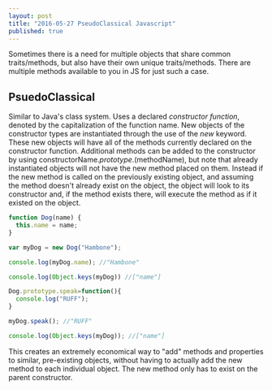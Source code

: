 ```yaml
---
layout: post
title: "2016-05-27 PseudoClassical Javascript"
published: true
---
```


Sometimes there is a need for multiple objects that share common
traits/methods, but also have their own unique traits/methods. There are
multiple methods available to you in JS for just such a case.

## PsuedoClassical

Similar to Java's class system. Uses a declared _constructor function_, denoted
by the capitalization of the function name. New objects of the constructor types
are instantiated through the use of the _new_ keyword. These new objects will
have all of the methods currently declared on the constructor function.
Additional methods can be added to the constructor by using
constructorName._prototype_.(methodName), but note that already instantiated
objects will not have the new method placed on them. Instead if the new method
is called on the previously existing object, and assuming the method doesn't
already exist on the object, the object will look to its constructor and, if the
method exists there, will execute the method as if it existed on the object.

```javascript
function Dog(name) {
  this.name = name;
}

var myDog = new Dog("Hambone");

console.log(myDog.name); //"Hambone"

console.log(Object.keys(myDog)) //["name"]

Dog.prototype.speak=function(){
  console.log("RUFF");
}

myDog.speak(); //"RUFF"

console.log(Object.keys(myDog)); //["name"]

```

This creates an extremely economical way to "add" methods and properties to
similar, pre-existing objects, without having to actually add the new method to
each individual object. The new method only has to exist on the parent
constructor.

